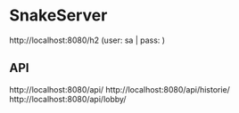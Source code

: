 # SnakeServer

http://localhost:8080/h2 (user: sa | pass: <none>)

## API

http://localhost:8080/api/
http://localhost:8080/api/historie/
http://localhost:8080/api/lobby/